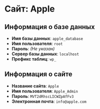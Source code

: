 # Сайт: Apple

## Информация о базе данных

- **Имя базы данных**: `apple_database`
- **Имя пользователя**: `root`
- **Пароль**: *(Не указан)*
- **Сервер базы данных**: `localhost`
- **Префикс таблиц**: `wp_`

## Информация о сайте

- **Название сайта**: `Apple`
- **Имя пользователя**: `Apple_Admin`
- **Пароль**: `MVT2dRhscLICWZpAfFv3`
- **Электронная почта**: `info@apple.com`
